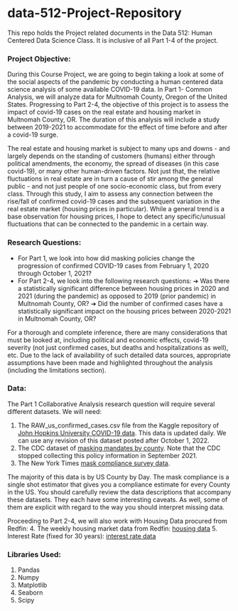 # data-512-Project-Repository
This repo holds the Project related documents in the Data 512: Human Centered Data Science Class. It is inclusive of all Part 1-4 of the project.

### Project Objective: 
During this Course Project, we are going to begin taking a look at some of the social aspects of the pandemic by conducting a human centered data science analysis of some available COVID-19 data. In Part 1- Common Analysis, we will analyze data for Multnomah County, Oregon of the United States. Progressing to Part 2-4, the objective of this project is to assess the impact of covid-19 cases on the real estate and housing market in Multnomah County, OR. The duration of this analysis will include a study between 2019-2021 to accommodate for the effect of time before and after a covid-19 surge.

The real estate and housing market is subject to many ups and downs - and largely depends on the standing of customers (humans) either through political amendments, the economy, the spread of diseases (in this case covid-19), or many other human-driven factors. Not just that, the relative fluctuations in real estate are in turn a cause of stir among the general public - and not just people of one socio-economic class, but from every class. Through this study, I aim to assess any connection between the rise/fall of confirmed covid-19 cases and the subsequent variation in the real estate market (housing prices in particular). While a general trend is a base observation for housing prices, I hope to detect any specific/unusual fluctuations that can be connected to the pandemic in a certain way.


### Research Questions:

- For Part 1, we look into how did masking policies change the progression of confirmed COVID-19 cases from February 1, 2020 through October 1, 2021?
- For Part 2-4, we look into the following research questions:
    ➔	Was there a statistically significant difference between housing prices in 2020 and 2021 (during the pandemic) as opposed to 2019 (prior pandemic) in Multnomah County, OR? 
➔	Did the number of confirmed cases have a statistically significant impact on the housing prices between 2020-2021 in Multnomah County, OR?

For a thorough and complete inference, there are many considerations that must be looked at, including political and economic effects, covid-19 severity (not just confirmed cases, but deaths and hospitalizations as well), etc. Due to the lack of availability of such detailed data sources, appropriate assumptions have been made and highlighted throughout the analysis (including the limitations section).


### Data:

The Part 1 Collaborative Analysis research question will require several different datasets. We will need:
1. The RAW_us_confirmed_cases.csv file from the Kaggle repository of [John Hopkins University COVID-19 data](https://www.kaggle.com/datasets/antgoldbloom/covid19-data-from-john-hopkins-university). This data is updated daily. We can use any revision of this dataset posted after October 1, 2022.
2. The CDC dataset of [masking mandates by county](https://data.cdc.gov/Policy-Surveillance/U-S-State-and-Territorial-Public-Mask-Mandates-Fro/62d6-pm5i). Note that the CDC stopped collecting this policy information in September 2021.
3. The New York Times [mask compliance survey data](https://github.com/nytimes/covid-19-data/tree/master/mask-use).

The majority of this data is by US County by Day. The mask compliance is a single shot estimator that gives you a compliance estimate for every County in the US. You should carefully review the data descriptions that accompany these datasets. They each have some interesting caveats. As well, some of them are explicit with regard to the way you should interpret missing data.

Proceeding to Part 2-4, we will also work with Housing Data procured from Redfin:
4. The weekly housing market data from Redfin: [housing data](https://redfin-public-data.s3-us-west-2.amazonaws.com/redfin_covid19/weekly_housing_market_data_most_recent.tsv)
5. Interest Rate (fixed for 30 years): [interest rate data](https://fred.stlouisfed.org/series/MORTGAGE30US)


### Libraries Used:

1. Pandas
2. Numpy
3. Matplotlib
4. Seaborn
5. Scipy

